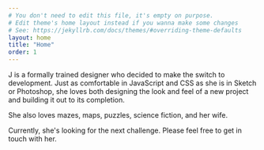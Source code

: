 ```yaml
---
# You don't need to edit this file, it's empty on purpose.
# Edit theme's home layout instead if you wanna make some changes
# See: https://jekyllrb.com/docs/themes/#overriding-theme-defaults
layout: home
title: "Home"
order: 1
---
```


J is a formally trained designer who decided to make the switch to development. Just as comfortable in JavaScript and CSS as she is in Sketch or Photoshop, she loves both designing the look and feel of a new project and building it out to its completion.

She also loves mazes, maps, puzzles, science fiction, and her wife.

Currently, she's looking for the next challenge. Please feel free to get in touch with her.
